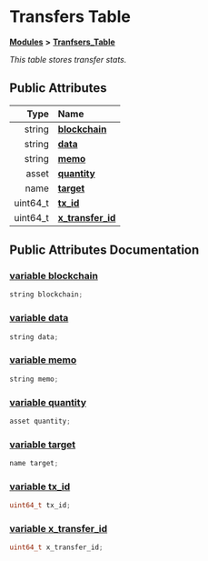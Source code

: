 # Transfers Table

[**Modules**]() **&gt;** [**Tranfsers\_Table**](group___tranfsers___table.md)

_This table stores transfer stats._

## Public Attributes

| Type | Name |
| ---: | :--- |
| string | [**blockchain**](group___tranfsers___table.md#variable-blockchain)    |
| string | [**data**](group___tranfsers___table.md#variable-data)    |
| string | [**memo**](group___tranfsers___table.md#variable-memo)    |
| asset | [**quantity**](group___tranfsers___table.md#variable-quantity)    |
| name | [**target**](group___tranfsers___table.md#variable-target)    |
| uint64\_t | [**tx\_id**](group___tranfsers___table.md#variable-tx-id)    |
| uint64\_t | [**x\_transfer\_id**](group___tranfsers___table.md#variable-x-transfer-id)    |

## Public Attributes Documentation

### [variable blockchain](group___tranfsers___table.md#variable-blockchain) <a id="variable-blockchain"></a>

```cpp
string blockchain;
```

### [variable data](group___tranfsers___table.md#variable-data) <a id="variable-data"></a>

```cpp
string data;
```

### [variable memo](group___tranfsers___table.md#variable-memo) <a id="variable-memo"></a>

```cpp
string memo;
```

### [variable quantity](group___tranfsers___table.md#variable-quantity) <a id="variable-quantity"></a>

```cpp
asset quantity;
```

### [variable target](group___tranfsers___table.md#variable-target) <a id="variable-target"></a>

```cpp
name target;
```

### [variable tx\_id](group___tranfsers___table.md#variable-tx-id) <a id="variable-tx-id"></a>

```cpp
uint64_t tx_id;
```

### [variable x\_transfer\_id](group___tranfsers___table.md#variable-x-transfer-id) <a id="variable-x-transfer-id"></a>

```cpp
uint64_t x_transfer_id;
```

